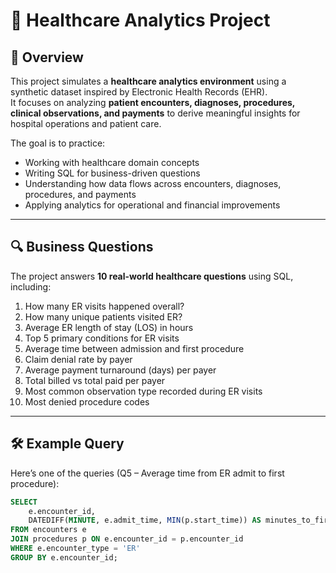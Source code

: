 # 🏥 Healthcare Analytics Project  

## 📌 Overview  
This project simulates a **healthcare analytics environment** using a synthetic dataset inspired by Electronic Health Records (EHR).  
It focuses on analyzing **patient encounters, diagnoses, procedures, clinical observations, and payments** to derive meaningful insights for hospital operations and patient care.  

The goal is to practice:  
- Working with healthcare domain concepts  
- Writing SQL for business-driven questions  
- Understanding how data flows across encounters, diagnoses, procedures, and payments  
- Applying analytics for operational and financial improvements  

---

## 🔍 Business Questions  

The project answers **10 real-world healthcare questions** using SQL, including:  

1. How many ER visits happened overall?
2. How many unique patients visited ER?
3. Average ER length of stay (LOS) in hours
4. Top 5 primary conditions for ER visits 
5. Average time between admission and first procedure 
6. Claim denial rate by payer 
7. Average payment turnaround (days) per payer 
8. Total billed vs total paid per payer  
9. Most common observation type recorded during ER visits 
10. Most denied procedure codes  

---

## 🛠️ Example Query  

Here’s one of the queries (Q5 – Average time from ER admit to first procedure):  

```sql
SELECT 
    e.encounter_id,
    DATEDIFF(MINUTE, e.admit_time, MIN(p.start_time)) AS minutes_to_first_procedure
FROM encounters e
JOIN procedures p ON e.encounter_id = p.encounter_id
WHERE e.encounter_type = 'ER'
GROUP BY e.encounter_id;
